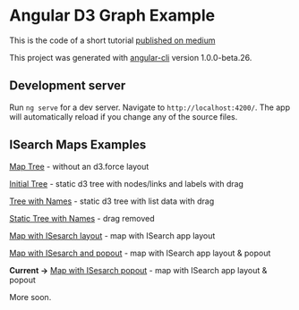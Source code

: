 # Angular D3 Graph Example

This is the code of a short tutorial [published on medium](https://medium.com/@lsharir/visualizing-data-with-angular-and-d3-209dde784aeb)

This project was generated with [angular-cli](https://github.com/angular/angular-cli) version 1.0.0-beta.26.

## Development server
Run `ng serve` for a dev server. Navigate to `http://localhost:4200/`. The app will automatically reload if you change any of the source files.

## ISearch Maps Examples 

[Map Tree](http://bl.ocks.org/mkobar/bf4c85a10499e422d7f45bde5ed08d72) - without an d3.force layout

[Initial Tree](https://mkobar.github.io/angular8-d3-graph-example0/) - static d3 tree with nodes/links and labels with drag

[Tree with Names](https://mkobar.github.io/angular8-d3-graph-example00/) - static d3 tree with list data with drag

[Static Tree with Names](https://mkobar.github.io/angular8-d3-graph-example1/) - drag removed

[Map with ISesarch layout](https://mkobar.github.io/angular8-d3-graph-example2/) - map with ISearch app layout

[Map with ISesarch and popout](https://mkobar.github.io/angular8-d3-graph-example3/) - map with ISearch app layout & popout

**Current ->** [Map with ISesarch popout](https://mkobar.github.io/angular8-d3-graph-example/) - map with ISearch app layout & popout

More soon.
